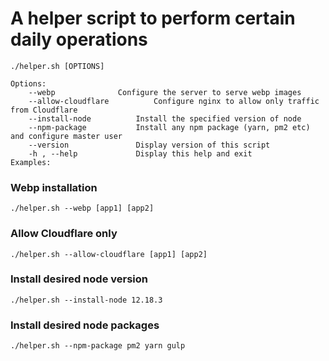 # A helper script to perform certain daily operations

    ./helper.sh [OPTIONS]

    Options:
        --webp				Configure the server to serve webp images
        --allow-cloudflare			Configure nginx to allow only traffic from Cloudflare
        --install-node			Install the specified version of node
	    --npm-package			Install any npm package (yarn, pm2 etc) and configure master user    
        --version				Display version of this script
        -h , --help				Display this help and exit
    Examples:
    
 
 ### Webp installation 
```./helper.sh --webp [app1] [app2]```

 ### Allow Cloudflare only
```./helper.sh --allow-cloudflare [app1] [app2]```

 ### Install desired node version
 ```./helper.sh --install-node 12.18.3```

 ### Install desired node packages
  ```./helper.sh --npm-package pm2 yarn gulp```
